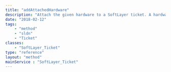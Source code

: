 ```yaml
---
title: "addAttachedHardware"
description: "Attach the given hardware to a SoftLayer ticket. A hardware attachment provides an easy way for SoftLayer's employees to quickly look up your hardware records in the case of hardware-specific issues. "
date: "2018-02-12"
tags:
    - "method"
    - "sldn"
    - "Ticket"
classes:
    - "SoftLayer_Ticket"
type: "reference"
layout: "method"
mainService : "SoftLayer_Ticket"
---
```

